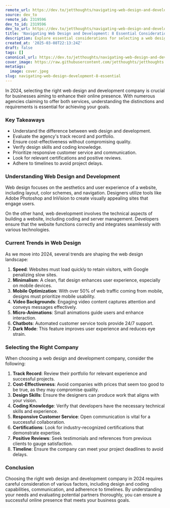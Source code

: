 ```yaml
---
remote_url: https://dev.to/jetthoughts/navigating-web-design-and-development-8-essential-considerations-for-2024-1fff
source: dev_to
remote_id: 2319596
dev_to_id: 2319596
dev_to_url: https://dev.to/jetthoughts/navigating-web-design-and-development-8-essential-considerations-for-2024-1fff
title: 'Navigating Web Design and Development: 8 Essential Considerations for 2024'
description: Explore essential considerations for selecting a web design and development company in 2024. Understand the differences, current trends, and key factors to ensure a successful partnership.
created_at: '2025-03-08T22:13:24Z'
draft: false
tags: []
canonical_url: https://dev.to/jetthoughts/navigating-web-design-and-development-8-essential-considerations-for-2024-1fff
cover_image: https://raw.githubusercontent.com/jetthoughts/jetthoughts.github.io/master/content/blog/navigating-web-design-development-8-essential/cover.jpeg
metatags:
  image: cover.jpeg
slug: navigating-web-design-development-8-essential
---
```

In 2024, selecting the right web design and development company is crucial for businesses aiming to enhance their online presence. With numerous agencies claiming to offer both services, understanding the distinctions and requirements is essential for achieving your goals.

### Key Takeaways

*   Understand the difference between web design and development.
*   Evaluate the agency's track record and portfolio.
*   Ensure cost-effectiveness without compromising quality.
*   Verify design skills and coding knowledge.
*   Prioritize responsive customer service and communication.
*   Look for relevant certifications and positive reviews.
*   Adhere to timelines to avoid project delays.

### Understanding Web Design and Development

Web design focuses on the aesthetics and user experience of a website, including layout, color schemes, and navigation. Designers utilize tools like Adobe Photoshop and InVision to create visually appealing sites that engage users.

On the other hand, web development involves the technical aspects of building a website, including coding and server management. Developers ensure that the website functions correctly and integrates seamlessly with various technologies.

### Current Trends in Web Design

As we move into 2024, several trends are shaping the web design landscape:

1.  **Speed**: Websites must load quickly to retain visitors, with Google penalizing slow sites.
2.  **Minimalism**: A clean, flat design enhances user experience, especially on mobile devices.
3.  **Mobile Optimization**: With over 50% of web traffic coming from mobile, designs must prioritize mobile usability.
4.  **Video Backgrounds**: Engaging video content captures attention and conveys messages effectively.
5.  **Micro-Animations**: Small animations guide users and enhance interaction.
6.  **Chatbots**: Automated customer service tools provide 24/7 support.
7.  **Dark Mode**: This feature improves user experience and reduces eye strain.

### Selecting the Right Company

When choosing a web design and development company, consider the following:

1.  **Track Record**: Review their portfolio for relevant experience and successful projects.
2.  **Cost-Effectiveness**: Avoid companies with prices that seem too good to be true, as they may compromise quality.
3.  **Design Skills**: Ensure the designers can produce work that aligns with your vision.
4.  **Coding Knowledge**: Verify that developers have the necessary technical skills and experience.
5.  **Responsive Customer Service**: Open communication is vital for a successful collaboration.
6.  **Certifications**: Look for industry-recognized certifications that demonstrate expertise.
7.  **Positive Reviews**: Seek testimonials and references from previous clients to gauge satisfaction.
8.  **Timeline**: Ensure the company can meet your project deadlines to avoid delays.

### Conclusion

Choosing the right web design and development company in 2024 requires careful consideration of various factors, including design and coding capabilities, communication, and adherence to timelines. By understanding your needs and evaluating potential partners thoroughly, you can ensure a successful online presence that meets your business goals.